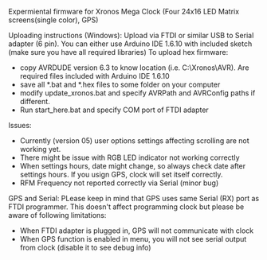 Expermiental firmware for Xronos Mega Clock (Four 24x16 LED Matrix screens(single color), GPS)

Uploading instructions (Windows):
Upload via FTDI or similar USB to Serial adapter (6 pin).
You can either use Arduino IDE 1.6.10 with included sketch (make sure you have all required libraries)
To upload hex firmware:
  - copy AVRDUDE version 6.3 to know location (i.e. C:\Xronos\AVR). Are required files included with Arduino IDE 1.6.10
  - save all *.bat and *.hex files to some folder on your computer
  - modify update_xronos.bat and specify AVRPath and AVRConfig paths if different.
  - Run start_here.bat and specify COM port of FTDI adapter

Issues:
  - Currently (version 05) user options settings affecting scrolling are not working yet.
  - There might be issue with RGB LED indicator not working correctly
  - When settings hours, date might change, so always check date after settings hours. If you usign GPS, clock will set itself correctly.
  - RFM Frequency not reported correctly via Serial (minor bug)

GPS and Serial:
  PLease keep in mind that GPS uses same Serial (RX) port as FTDI programmer. This doesn't affect programming clock but please be aware of following limitations:
  - When FTDI adapter is plugged in, GPS will not communicate with clock
  - When GPS function is enabled in menu, you will not see serial output from clock (disable it to see debug info)

